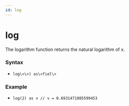 ```yaml
---
id: log
---
```


# log

The logarithm function returns the natural logarithm of x.

### Syntax

* `log\<\>) as\<fiel\>`

### Example

* `log(2) as v // v = 0.6931471805599453`

